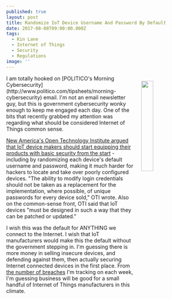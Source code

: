 ```yaml
---
published: true
layout: post
title: Randomize IoT Device Username And Password By Default
date: 2017-08-08T09:00:00.000Z
tags:
  - Kin Lane
  - Internet of Things
  - Security
  - Regulations
image: ''
---
```

<p><img src="https://s3.amazonaws.com/kinlane-productions2/bw-icons/bw-iot-signal.png" align="right" width="25%" style="padding: 15px;" /></p>I am totally hooked on [POLITICO's Morning Cybersecurity](http://www.politico.com/tipsheets/morning-cybersecurity) email. I'm not an email newsletter guy, but this is government cybersecurity wonky enough to keep me engaged each day. One of the bits that recently grabbed my attention was regarding what should be considered Internet of Things common sense.

[New America's Open Technology Institute argued that IoT device makers should start equipping their products with basic security from the start](https://www.ntia.doc.gov/files/ntia/publications/open_technology_institute_-_ntia_rfc_botnets.pdf) - including by randomizing each device's default username and password, making it much harder for hackers to locate and take over poorly configured devices. "The ability to modify login credentials should not be taken as a replacement for the implementation, where possible, of unique passwords for every device sold," OTI wrote. Also on the common-sense front, OTI said that IoT devices "must be designed in such a way that they can be patched or updated."

I wish this was the default for ANYTHING we connect to the Internet. I wish that IoT manufacturers would make this the default without the government stepping in. I'm guessing there is more money in selling insecure devices, and defending against them, then actually securing Internet connected devices in the first place. From [the number of breaches](http://breaches.apievangelist.com) I'm tracking on each week, I'm guessing business will be good for a small handful of Internet of Things manufacturers in this climate.
